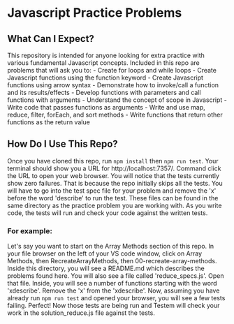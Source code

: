 # Javascript Practice Problems

## What Can I Expect?

This repository is intended for anyone looking for extra practice with various
fundamental Javascript concepts. Included in this repo are problems that will ask 
you to:
    - Create for loops and while loops
    - Create Javascript functions using the function keyword
    - Create Javascript functions using arrow syntax
    - Demonstrate how to invoke/call a function and its results/effects
    - Develop functions with parameters and call functions with arguments
    - Understand the concept of scope in Javascript
    - Write code that passes functions as arguments
    - Write and use map, reduce, filter, forEach, and sort methods
    - Write functions that return other functions as the return value

## How Do I Use This Repo?

Once you have cloned this repo, run `npm install` then `npm run test`. Your terminal should show you a URL for http://localhost:7357/. Command click the URL to open your web browser. You will notice that the tests currently show zero failures. That is because the repo initially skips all the tests. You will have to go into the test spec file for your problem and remove the 'x' before the word 'describe' to run the test. These files can be found in the same directory as the practice problem you are working with. As you write code, the tests will run and check your code against the written tests. 

### For example: 
Let's say you want to start on the Array Methods section of this repo. In your file browser on the left of your VS code window, click on Array Methods, then RecreateArrayMethods, then 00-recreate-array-methods. Inside this directory, you will see a README.md which describes the problems found here. You will also see a file called 'reduce_specs.js'. Open that file. Inside, you will see a number of functions starting with the word 'xdescribe'. Remove the 'x' from the 'xdescribe'. Now, assuming you have already run `npm run test` and opened your browser, you will see a few tests failing. Perfect! Now those tests are being run and Testem will check your work in the solution_reduce.js file against the tests. 

